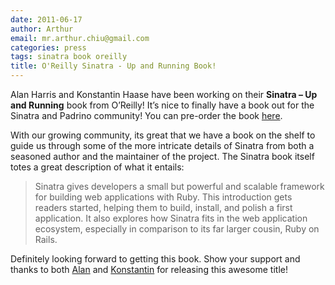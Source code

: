 ```yaml
---
date: 2011-06-17
author: Arthur
email: mr.arthur.chiu@gmail.com
categories: press
tags: sinatra book oreilly
title: O'Reilly Sinatra - Up and Running Book!
---
```


Alan Harris and Konstantin Haase have been working on their **Sinatra – Up and Running** book from O’Reilly! It’s nice to finally have a book out for the Sinatra and Padrino community! You can pre-order the book [here](http://oreilly.com/catalog/0636920019664).

<break>

With our growing community, its great that we have a book on the shelf to guide us through some of the more intricate details of Sinatra from both a seasoned author and the maintainer of the project. The Sinatra book itself totes a great description of what it entails:

> Sinatra gives developers a small but powerful and scalable framework for building web applications with Ruby. This introduction gets readers started, helping them to build, install, and polish a first application. It also explores how Sinatra fits in the web application ecosystem, especially in comparison to its far larger cousin, Ruby on Rails.

Definitely looking forward to getting this book. Show your support and thanks to both [Alan](https://twitter.com/Anachronistic) and [Konstantin](https://twitter.com/konstantinhaase) for releasing this awesome title!

